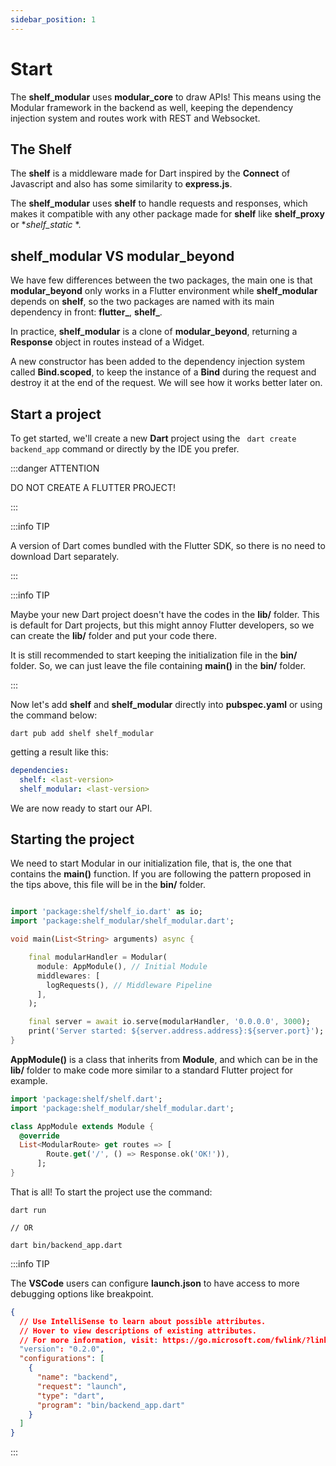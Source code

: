 ```yaml
---
sidebar_position: 1
---
```


# Start

The **shelf_modular** uses **modular_core** to draw APIs!
This means using the Modular framework in the backend as well, keeping the dependency injection system
and routes work with REST and Websocket.

## The Shelf

The **shelf** is a middleware made for Dart inspired by the **Connect** of Javascript and also has some
similarity to **express.js**.

The **shelf_modular** uses **shelf** to handle requests and responses, which makes it compatible with any other package made for **shelf** like **shelf_proxy** or \*_shelf_static_ \*.

## **shelf_modular** VS **modular_beyond**

We have few differences between the two packages, the main one is that **modular_beyond** only works in a Flutter environment while **shelf_modular** depends on **shelf**, so the two packages are named
with its main dependency in front: **flutter\_**, **shelf\_**.

In practice, **shelf_modular** is a clone of **modular_beyond**, returning a **Response** object in routes
instead of a Widget.

A new constructor has been added to the dependency injection system called **Bind.scoped**, to keep the instance of a **Bind** during the request and destroy it at the end of the request. We will see how it works better later on.

## Start a project

To get started, we'll create a new **Dart** project using the ` dart create backend_app` command or directly
by the IDE you prefer.

:::danger ATTENTION

DO NOT CREATE A FLUTTER PROJECT!

:::

:::info TIP

A version of Dart comes bundled with the Flutter SDK, so there is no need to download Dart separately.

:::

:::info TIP

Maybe your new Dart project doesn't have the codes in the **lib/** folder.
This is default for Dart projects, but this might annoy Flutter developers, so we can create the **lib/** folder and put your code there.

It is still recommended to start keeping the initialization file in the **bin/** folder. So, we can just leave the file containing **main()** in the **bin/** folder.

:::

Now let's add **shelf** and **shelf_modular** directly into **pubspec.yaml** or using the command below:

```
dart pub add shelf shelf_modular
```

getting a result like this:

```yaml
dependencies:
  shelf: <last-version>
  shelf_modular: <last-version>
```

We are now ready to start our API.

## Starting the project

We need to start Modular in our initialization file, that is, the one that contains the **main()** function.
If you are following the pattern proposed in the tips above, this file will be in the **bin/** folder.

```dart title="bin/backend_app.dart"

import 'package:shelf/shelf_io.dart' as io;
import 'package:shelf_modular/shelf_modular.dart';

void main(List<String> arguments) async {

    final modularHandler = Modular(
      module: AppModule(), // Initial Module
      middlewares: [
        logRequests(), // Middleware Pipeline
      ],
    );

    final server = await io.serve(modularHandler, '0.0.0.0', 3000);
    print('Server started: ${server.address.address}:${server.port}');
}

```

**AppModule()** is a class that inherits from **Module**, and which can be in the **lib/** folder to make code
more similar to a standard Flutter project for example.

```dart title="lib/app_module.dart"
import 'package:shelf/shelf.dart';
import 'package:shelf_modular/shelf_modular.dart';

class AppModule extends Module {
  @override
  List<ModularRoute> get routes => [
        Route.get('/', () => Response.ok('OK!')),
      ];
}
```

That is all! To start the project use the command:

```
dart run

// OR

dart bin/backend_app.dart
```

:::info TIP

The **VSCode** users can configure **launch.json** to have access to more debugging options like breakpoint.

```json title=".vscode/launch.json"
{
  // Use IntelliSense to learn about possible attributes.
  // Hover to view descriptions of existing attributes.
  // For more information, visit: https://go.microsoft.com/fwlink/?linkid=830387
  "version": "0.2.0",
  "configurations": [
    {
      "name": "backend",
      "request": "launch",
      "type": "dart",
      "program": "bin/backend_app.dart"
    }
  ]
}
```

:::
